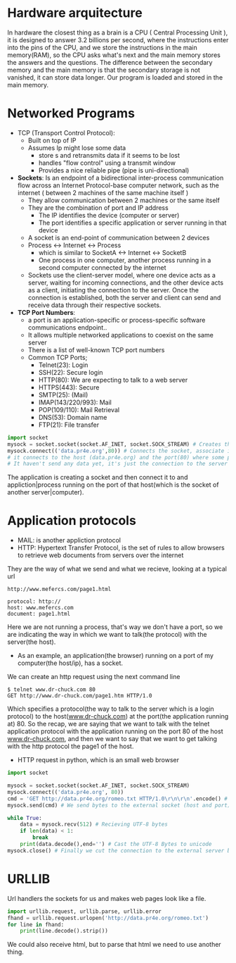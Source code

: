 # Hardware arquitecture
In hardware the closest thing as a brain is a CPU ( Central Processing Unit ), it is designed to answer 3.2 billions 
per second, where the instructions enter into the pins of the CPU, and we store the instructions in the main memory(RAM), so
the CPU asks what's next and the main memory stores the answers and the questions. The difference between the secondary 
memory and the main memory is that the secondary storage is not vanished, it can store data longer.
Our program is loaded and stored in the main memory.
# Networked Programs
- TCP (Transport Control Protocol):
  - Built on top of IP
  - Assumes Ip might lose some data
    - store s and retransmits data if it seems to be lost
    - handles "flow control" using a transmit window
    - Provides a nice reliable pipe (pipe is uni-directional)
- **Sockets**: Is an endpoint of a bidirectional inter-process communication flow across
  an Internet Protocol-base computer network, such as the internet ( between 2 machines of the same machine itself )
  - They allow communication between 2 machines or the same itself
  - They are the combination of port and IP address
    - The IP identifies the device (computer or server)
    - The port identifies a specific application or server running in that device
  - A socket is an end-point of communication between 2 devices
  - Process <-> Internet <-> Process
    - which is similar to SocketA <-> Internet <-> SocketB
    - One process in one computer, another process running in a second computer connected by the internet
  - Sockets use the client-server model, where one device acts as a server, waiting for incoming connections, and the other device acts as a client, initiating the connection to the server. Once the connection is established, both the server and client can send and receive data through their respective sockets.
- **TCP Port Numbers**: 
  - a port is an application-specific or process-specific software communications endpoint..
  - It allows multiple networked applications to coexist on the same server 
  - There is a list of well-known TCP port numbers
  - Common TCP Ports;
    - Telnet(23): Login
    - SSH(22): Secure login
    - HTTP(80): We are expecting to talk to a web server
    - HTTPS(443): Secure
    - SMTP(25): (Mail)
    - IMAP(143/220/993): Mail
    - POP(109/110): Mail Retrieval
    - DNS(53): Domain name
    - FTP(21): File transfer
```py
import socket
mysock = socket.socket(socket.AF_INET, socket.SOCK_STREAM) # Creates the socket
mysock.connect(('data.pr4e.org',80)) # Connects the socket, associate it 
# it connects to the host (data.pr4e.org) and the port(80) where some process is ocurring
# It haven't send any data yet, it's just the connection to the server port
```
The application is creating a socket and then connect it to and appliction|process running on 
the port of that host(which is the socket of another server|computer).

# Application protocols

- MAIL: is another appliction protocol
- HTTP: Hypertext Transfer Protocol, is the set of rules to allow browsers to retrieve web documents from servers over the internet

They are the way of what we send and what we recieve, looking at a typical url
```
http://www.mefercs.com/page1.html

protocol: http://
host: www.mefercs.com
document: page1.html
```
Here we are not running a process, that's way we don't have a port, so we are 
indicating the way in which we want to talk(the protocol) with the server(the host).

- As an example, an application(the browser) running on a port of my computer(the host/ip), has a socket.

We can create an http request using the next command line
```
$ telnet www.dr-chuck.com 80
GET http://www.dr-chuck.com/page1.htm HTTP/1.0
```
Which specifies a protocol(the way to talk to the server which is a login protocol) to the host(www.dr-chuck.com) at the port(the application running at) 80.
So the recap, we are saying that we want to talk with the telnet application protocol with the application running on the port 80 of the host www.dr-chuck.com,
and then we want to say that we want to get talking with the http protocol the page1 of the host.

- HTTP request in python, which is an small web browser
```py
import socket

mysock = socket.socket(socket.AF_INET, socket.SOCK_STREAM)
mysock.connect(('data.pr4e.org', 80))
cmd = 'GET http://data.pr4e.org/romeo.txt HTTP/1.0\r\n\r\n'.encode() # Cast the string(unicode) to bytes(UTF-8 bytes)
mysock.send(cmd) # We send bytes to the external socket (host and port)

while True:
    data = mysock.recv(512) # Recieving UTF-8 bytes
    if len(data) < 1:
        break
    print(data.decode(),end='') # Cast the UTF-8 Bytes to unicode 
mysock.close() # Finally we cut the connection to the external server but we still having the socket
```

# URLLIB

Url handlers the sockets for us and makes web pages look like a file.
```py
import urllib.request, urllib.parse, urllib.error
fhand = urllib.request.urlopen('http://data.pr4e.org/romeo.txt')
for line in fhand:
    print(line.decode().strip())
```
We could also receive html, but to parse that html we need to use another thing.


